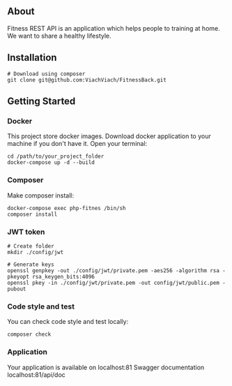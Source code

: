## About

Fitness REST API is an application which helps people to training at home. We want to share a healthy lifestyle.

## Installation
```
# Download using composer
git clone git@github.com:ViachViach/FitnessBack.git
```

## Getting Started

### Docker
This project store docker images. Download docker application to your machine if you don't have it. Open your terminal:
    
    cd /path/to/your_project_folder
    docker-compose up -d --build

### Composer
Make composer install:

    docker-compose exec php-fitnes /bin/sh
    composer install

### JWT token 

```
# Create folder
mkdir ./config/jwt

# Generate keys
openssl genpkey -out ./config/jwt/private.pem -aes256 -algorithm rsa -pkeyopt rsa_keygen_bits:4096
openssl pkey -in ./config/jwt/private.pem -out config/jwt/public.pem -pubout
```

### Code style and test
You can check code style and test locally:

    composer check

### Application
Your application is available on localhost:81
Swagger documentation localhost:81/api/doc
